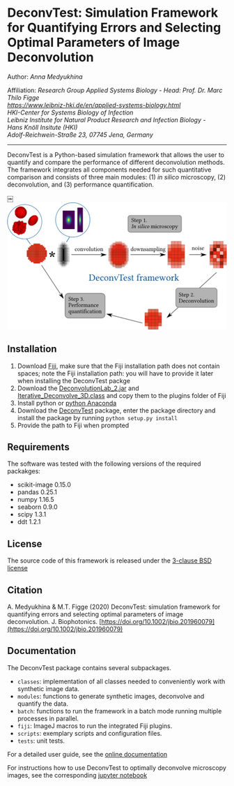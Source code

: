 # DeconvTest: Simulation Framework for Quantifying Errors and Selecting Optimal Parameters of Image Deconvolution

Author: *Anna Medyukhina*

Affiliation: *Research Group Applied Systems Biology - Head: Prof. Dr. Marc Thilo Figge  
https://www.leibniz-hki.de/en/applied-systems-biology.html  
HKI-Center for Systems Biology of Infection  
Leibniz Institute for Natural Product Research and Infection Biology -  
Hans Knöll Insitute (HKI)  
Adolf-Reichwein-Straße 23, 07745 Jena, Germany*

---

DeconvTest is a Python-based simulation framework that allows the user to quantify and compare the
performance of different deconvolution methods. The framework integrates all components needed for such 
quantitative comparison and consists of three main modules: (1) *in silico* microscopy, 
(2) deconvolution, and (3) performance quantification. 

￼<img src="/docs/img/deconvtest_scheme.png" width="600">

## Installation

1. Download [Fiji](https://fiji.sc/#download), make sure that the Fiji installation path does not contain spaces; note the Fiji installation path: you will have to provide it later when installing the DeconvTest packge
1. Download the [DeconvolutionLab_2.jar](http://bigwww.epfl.ch/deconvolution/deconvolutionlab2/) and [Iterative_Deconvolve_3D.class](https://imagej.net/Iterative_Deconvolve_3D) and copy them to the plugins folder of Fiji
1. Install python or [python Anaconda](https://www.anaconda.com/distribution/)
1. Download the [DeconvTest](https://github.com/applied-systems-biology/DeconvTest/releases) package, enter the package directory and install the package by running ``python setup.py install``
1. Provide the path to Fiji when prompted

## Requirements

The software was tested with the following versions of the required packakges:

- scikit-image 0.15.0
- pandas 0.25.1
- numpy 1.16.5
- seaborn 0.9.0
- scipy 1.3.1
- ddt 1.2.1

## License

The source code of this framework is released under the <a href="/LICENSE">3-clause BSD license</a>

## Citation

A. Medyukhina & M.T. Figge (2020) DeconvTest: simulation framework for quantifying errors and selecting optimal parameters of image deconvolution. J. Biophotonics. [https://doi.org/10.1002/jbio.201960079](https://doi.org/10.1002/jbio.201960079)

## Documentation

The DeconvTest package contains several subpackages.

- `classes`: implementation of all classes needed to conveniently work with synthetic image data.
- `modules`: functions to generate synthetic images, deconvolve and quantify the data.
- `batch`: functions to run the framework in a batch mode running multiple processes in parallel.
- `fiji`: ImageJ macros to run the integrated Fiji plugins.
- `scripts`: exemplary scripts and configuration files.
- `tests`: unit tests.

For a detailed user guide, 
see the <a href="https://applied-systems-biology.github.io/DeconvTest/">online documentation</a>

For instructions how to use DeconvTest to optimally deconvolve microscopy images, see the corresponding <a href="https://github.com/applied-systems-biology/DeconvTest/blob/master/docs/DeconvTest_guide_for_microscopy_image_deconvolution.ipynb">jupyter notebook</a>

